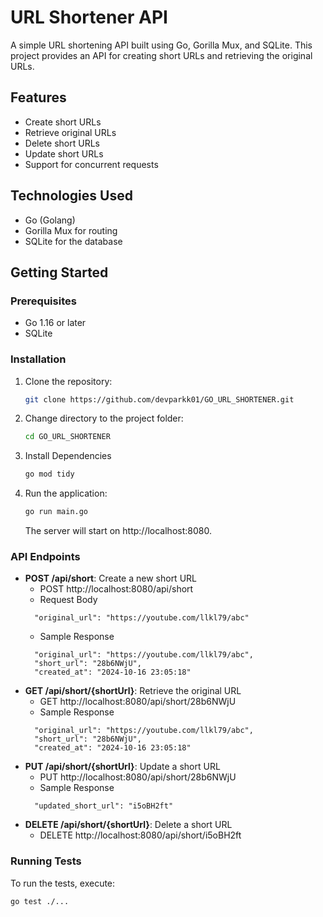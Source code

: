 
# URL Shortener API

A simple URL shortening API built using Go, Gorilla Mux, and SQLite. This project provides an API for creating short URLs and retrieving the original URLs.

## Features

- Create short URLs
- Retrieve original URLs
- Delete short URLs
- Update short URLs
- Support for concurrent requests

## Technologies Used

- Go (Golang)
- Gorilla Mux for routing
- SQLite for the database

## Getting Started

### Prerequisites

- Go 1.16 or later
- SQLite

### Installation

1. Clone the repository:
   ```bash
   git clone https://github.com/devparkk01/GO_URL_SHORTENER.git
   ```

2. Change directory to the project folder:
   ```bash
   cd GO_URL_SHORTENER
   ```

3. Install Dependencies
   ```bash
   go mod tidy

   ```

4. Run the application:
   ```bash
   go run main.go
   ```
   The server will start on  http://localhost:8080.

### API Endpoints

- **POST /api/short**: Create a new short URL
  - POST http://localhost:8080/api/short 
  - Request Body 
  ```
    "original_url": "https://youtube.com/llkl79/abc"
  ```
  - Sample Response 
  ```
    "original_url": "https://youtube.com/llkl79/abc",
    "short_url": "28b6NWjU",
    "created_at": "2024-10-16 23:05:18"
  ```
- **GET /api/short/{shortUrl}**: Retrieve the original URL
    - GET http://localhost:8080/api/short/28b6NWjU
    - Sample Response
    ```
      "original_url": "https://youtube.com/llkl79/abc",
      "short_url": "28b6NWjU",
      "created_at": "2024-10-16 23:05:18"
    ```
- **PUT /api/short/{shortUrl}**: Update a short URL
  - PUT http://localhost:8080/api/short/28b6NWjU
  - Sample Response
  ```
    "updated_short_url": "i5oBH2ft"
  ```
- **DELETE /api/short/{shortUrl}**: Delete a short URL
    - DELETE http://localhost:8080/api/short/i5oBH2ft


### Running Tests

To run the tests, execute:
```bash
go test ./...
```

